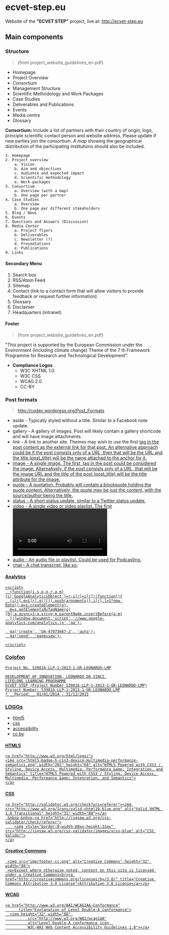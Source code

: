 # ecvet-step.eu

Website of the **"ECVET STEP"** project, live at: http://ecvet-step.eu

## Main components


### Structure

> (from project_website_guidelines_en.pdf)

* Homepage
* Project Overview
* Consortium
* Management Structure
* Scientific Methodology and Work Packages
* Case Studies
* Deliverables and Publications
* Events
* Media centre
* Glossary


**Consortium:** Include a list of partners with their country of origin, logo, principle scientific contact person and website address. Please update if new parties join the consortium. *A map* showing the geographical distribution of the participating institutions should also be included.

```
1. Homepage
2. Project overview
    a. Vision
    b. Aim and objectives
    c. Audience and expected impact
    d. Scientific methodology
    e. Work-packages
3. Consortium
    a. Overview (with a map)
    b. One page per partner
4. Case Studies
    a. Overview
    b. One page per different stakeholders
5. Blog / News
6. Events
7. Questions and Answers (Discussion)
8. Media Center
    a. Project flyers
    b. Deliverables
    c. Newsletter (?)
    d. Presentations
    e. Publications
9. Links
```


#### Secondary Menu

1. Search box
2. RSS/Atom Feed
3. Sitemap
4. Contact (link to a contact form that will allow visitors to provide feedback or request further information).
5. Glossary
6. Disclaimer
7. Headquarters (intranet)

#### Footer

> (from project_website_guidelines_en.pdf)

"This project is supported by the European Commission under the Environment (including climate change) Theme of the 7 th Framework Programme for Research and Technological Development".

* **Compliance Logos**
  - W3C XHTML 1.0
  - W3C CSS
  - WCAG 2.0
  - CC-BY



### Post formats

> http://codex.wordpress.org/Post_Formats

* aside - Typically styled without a title. Similar to a Facebook note update.
* gallery - A gallery of images. Post will likely contain a gallery shortcode and will have image attachments.
* link - A link to another site. Themes may wish to use the first <a href=””> tag in the post content as the external link for that post. An alternative approach could be if the post consists only of a URL, then that will be the URL and the title (post_title) will be the name attached to the anchor for it.
* image - A single image. The first <img /> tag in the post could be considered the image. Alternatively, if the post consists only of a URL, that will be the image URL and the title of the post (post_title) will be the title attribute for the image.
* quote - A quotation. Probably will contain a blockquote holding the quote content. Alternatively, the quote may be just the content, with the source/author being the title.
* status - A short status update, similar to a Twitter status update.
* video - A single video or video playlist. The first <video /> tag or object/embed in the post content could be considered the video. Alternatively, if the post consists only of a URL, that will be the video URL. May also contain the video as an attachment to the post, if video support is enabled on the blog (like via a plugin).
* audio - An audio file or playlist. Could be used for Podcasting.
* chat - A chat transcript, like so: 


#### Analytics

```
<script>
  (function(i,s,o,g,r,a,m){i['GoogleAnalyticsObject']=r;i[r]=i[r]||function(){
  (i[r].q=i[r].q||[]).push(arguments)},i[r].l=1*new Date();a=s.createElement(o),
  m=s.getElementsByTagName(o)[0];a.async=1;a.src=g;m.parentNode.insertBefore(a,m)
  })(window,document,'script','//www.google-analytics.com/analytics.js','ga');

  ga('create', 'UA-47075667-2', 'auto');
  ga('send', 'pageview');

</script>
```



### Colofon

```
Project No. 539816-LLP-1-2013-1-GR-LEONARDO-LMP

DEVELOPMENT OF INNOVATION, LEONARDO DA VINCI 
LIFELONG LEARNING PROGRAMME
ECVET STEP (Project Number 539816-LLP-1-2013-1-GR-LEONARDO-LMP)
Project Number: 539816-LLP-1-2013-1-GR-LEONARDO-LMP
* __Period:__ 01/01/2014 - 31/12/2015
```


### LOGOs

* html5
* css
* accessibility
* cc by

#### HTML5

```
<a href="http://www.w3.org/html/logo/">
<img src="html5-badge-h-css3-device-multimedia-performance-semantics.png" width="261" height="64" alt="HTML5 Powered with CSS3 / Styling, Device Access, Multimedia, Performance &amp; Integration, and Semantics" title="HTML5 Powered with CSS3 / Styling, Device Access, Multimedia, Performance &amp; Integration, and Semantics">
</a>
```

#### CSS

```
<a href="http://validator.w3.org/check?uri=referer"><img src="http://www.w3.org/Icons/valid-xhtml10-blue.png" alt="Valid XHTML 1.0 Transitional" height="31" width="88"></a>
 &nbsp;&nbsp;<a href="http://jigsaw.w3.org/css-validator/check/referer">
    <img style="border:0;width:88px;height:31px" src="http://jigsaw.w3.org/css-validator/images/vcss-blue" alt="CSS Valido!">
</a>
```


#### Creative Commons

```
 <img src="img/footer-cc.png" alt="Creative Commons" height="32" width="88">
 <p>Except where otherwise noted, content on this site is licensed under a Creative Commons<br><a href="http://creativecommons.org/licenses/by/3.0/" title="Creative Commons Attribution 3.0 License">Attribution 3.0 License</a></p>
```

#### WCAG

```
<a href="http://www.w3.org/WAI/WCAG1AA-Conformance"
      title="Explanation of Level Double-A Conformance">
  <img height="32" width="88" 
          src="http://www.w3.org/WAI/wcag1AA"
          alt="Level Double-A conformance icon, 
          W3C-WAI Web Content Accessibility Guidelines 1.0"></a>
```

